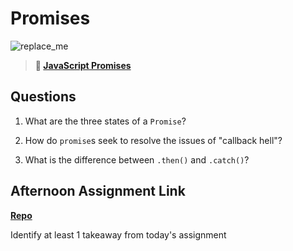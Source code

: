 # Promises

![replace_me](https://codeworks.blob.core.windows.net/public/assets/img/illustrations/placeholder.svg)

> **📖 [JavaScript Promises](https://codeworksacademy.com/fs-student-guide/resources/wk4/02-Promises)**

## Questions

1. What are the three states of a `Promise`?

2. How do `promise`s seek to resolve the issues of "callback hell"?

3. What is the difference between `.then()` and `.catch()`?

## Afternoon Assignment Link

**[Repo](https://github.com/big-daddy-dom/<ASSIGNMENT_REPO>)**

Identify at least 1 takeaway from today's assignment
